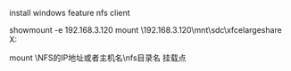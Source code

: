 
install windows feature  nfs client 

showmount -e 192.168.3.120
mount  \\192.168.3.120\mnt\sdc\xfcelargeshare X:

mount \\NFS的IP地址或者主机名\nfs目录名 挂载点
